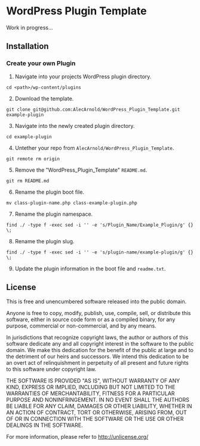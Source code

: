 # WordPress Plugin Template

Work in progress...

## Installation

### Create your own Plugin

1. Navigate into your projects WordPress plugin directory.
```
cd <path>/wp-content/plugins
```

2. Download the template.
```
git clone git@github.com:AlecArnold/WordPress_Plugin_Template.git example-plugin
```

3. Navigate into the newly created plugin directory.
```
cd example-plugin
```

4. Untether your repo from `AlecArnold/WordPress_Plugin_Template`.
```
git remote rm origin
```

5. Remove the "WordPress_Plugin_Template" `README.md`.
```
git rm README.md
```

6. Rename the plugin boot file.
```
mv class-plugin-name.php class-example-plugin.php
```

7. Rename the plugin namespace.
```
find ./ -type f -exec sed -i '' -e 's/Plugin_Name/Example_Plugin/g' {} \;
```

8. Rename the plugin slug.
```
find ./ -type f -exec sed -i '' -e 's/plugin-name/example-plugin/g' {} \;
```

9. Update the plugin information in the boot file and `readme.txt`.

## License

This is free and unencumbered software released into the public domain.

Anyone is free to copy, modify, publish, use, compile, sell, or
distribute this software, either in source code form or as a compiled
binary, for any purpose, commercial or non-commercial, and by any
means.

In jurisdictions that recognize copyright laws, the author or authors
of this software dedicate any and all copyright interest in the
software to the public domain. We make this dedication for the benefit
of the public at large and to the detriment of our heirs and
successors. We intend this dedication to be an overt act of
relinquishment in perpetuity of all present and future rights to this
software under copyright law.

THE SOFTWARE IS PROVIDED "AS IS", WITHOUT WARRANTY OF ANY KIND,
EXPRESS OR IMPLIED, INCLUDING BUT NOT LIMITED TO THE WARRANTIES OF
MERCHANTABILITY, FITNESS FOR A PARTICULAR PURPOSE AND NONINFRINGEMENT.
IN NO EVENT SHALL THE AUTHORS BE LIABLE FOR ANY CLAIM, DAMAGES OR
OTHER LIABILITY, WHETHER IN AN ACTION OF CONTRACT, TORT OR OTHERWISE,
ARISING FROM, OUT OF OR IN CONNECTION WITH THE SOFTWARE OR THE USE OR
OTHER DEALINGS IN THE SOFTWARE.

For more information, please refer to <http://unlicense.org/>
